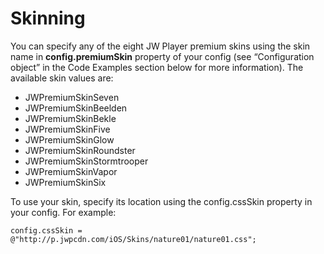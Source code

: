 # Skinning

You can specify any of the eight JW Player premium skins using the skin name in **config.premiumSkin** property of your config (see “Configuration object” in the Code Examples section below for more information). The available skin values are:

* JWPremiumSkinSeven
* JWPremiumSkinBeelden  
* JWPremiumSkinBekle   
* JWPremiumSkinFive  
* JWPremiumSkinGlow  
* JWPremiumSkinRoundster  
* JWPremiumSkinStormtrooper  
* JWPremiumSkinVapor  
* JWPremiumSkinSix

To use your skin, specify its location using the config.cssSkin property in your config. For example:

    config.cssSkin = @"http://p.jwpcdn.com/iOS/Skins/nature01/nature01.css";

